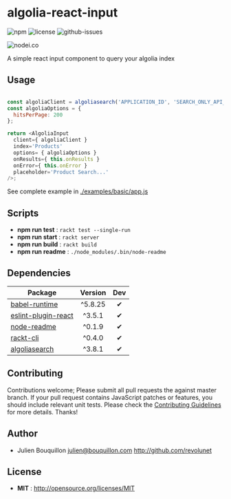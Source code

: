 # algolia-react-input

![npm](https://img.shields.io/npm/v/algolia-react-input.svg) ![license](https://img.shields.io/npm/l/algolia-react-input.svg) ![github-issues](https://img.shields.io/github/issues/revolunet/algolia-react-input.svg)  

![nodei.co](https://nodei.co/npm/algolia-react-input.png?downloads=true&downloadRank=true&stars=true)

A simple react input component to query your algolia index

## Usage

```js

const algoliaClient = algoliasearch('APPLICATION_ID', 'SEARCH_ONLY_API_KEY');
const algoliaOptions = {
  hitsPerPage: 200
};

return <AlgoliaInput
  client={ algoliaClient }
  index='Products'
  options= { algoliaOptions }
  onResults={ this.onResults }
  onError={ this.onError }
  placeholder='Product Search...'
/>;

```

See complete example in [./examples/basic/app.js](./examples/basic/app.js)


## Scripts  

 - **npm run test** : `rackt test --single-run`
 - **npm run start** : `rackt server`
 - **npm run build** : `rackt build`
 - **npm run readme** : `./node_modules/.bin/node-readme`

## Dependencies

Package | Version | Dev
--- |:---:|:---:
[babel-runtime](https://www.npmjs.com/package/babel-runtime) | ^5.8.25 | ✔
[eslint-plugin-react](https://www.npmjs.com/package/eslint-plugin-react) | ^3.5.1 | ✔
[node-readme](https://www.npmjs.com/package/node-readme) | ^0.1.9 | ✔
[rackt-cli](https://www.npmjs.com/package/rackt-cli) | ^0.4.0 | ✔
[algoliasearch](https://www.npmjs.com/package/algoliasearch) | ^3.8.1 | ✔


## Contributing

Contributions welcome; Please submit all pull requests the against master branch. If your pull request contains JavaScript patches or features, you should include relevant unit tests. Please check the [Contributing Guidelines](contributng.md) for more details. Thanks!

## Author
 - Julien Bouquillon <julien@bouquillon.com> http://github.com/revolunet

## License

 - **MIT** : http://opensource.org/licenses/MIT
